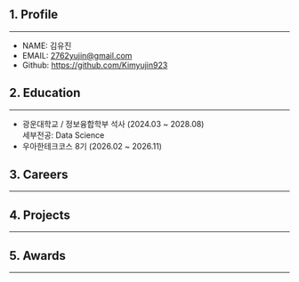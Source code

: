 ## 1. Profile
----
- NAME: 김유진
- EMAIL: 2762yujin@gmail.com
- Github: <https://github.com/Kimyujin923>

## 2. Education
----
- 광운대학교 / 정보융합학부 석사 (2024.03 ~ 2028.08)  
  세부전공: Data Science
- 우아한테크코스 8기 (2026.02 ~ 2026.11)

## 3. Careers
----

## 4. Projects
----

## 5. Awards
----
